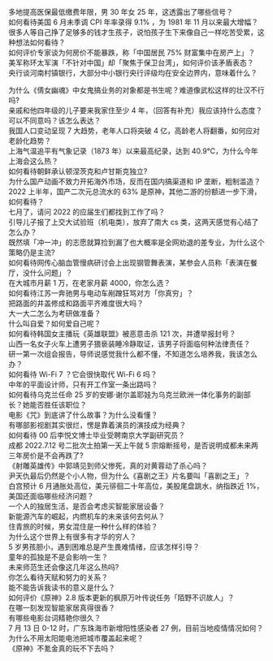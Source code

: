 多地提高医保最低缴费年限，男 30 年女 25 年，这透露出了哪些信号？  
如何看待美国 6 月未季调 CPI 年率录得 9.1% ，为 1981 年 11 月以来最大增幅？  
很多人等自己挣了足够多的钱才生孩子，说怕孩子生下来像自己一样吃苦受累，这种想法如何看待？  
如何评价专家谈为何房价不能暴跌，称「中国居民 75% 财富集中在房产上」？  
美军称环太军演「不针对中国」却「聚焦于保卫台湾」，如何评价该矛盾表态？  
央行谈河南村镇银行，大部分中小银行央行评级均在安全边界内，意味着什么？
  
为什么《倩女幽魂》中女鬼搞业务的对象都是书生呢？难道像武松这样的壮汉不行吗?  
亲戚和他四年级的儿子要来我家住至少 4 年，（回答有补充）我应该持什么态度？可以不同意吗？该怎么表达？  
我国人口变动呈现 7 大趋势，老年人口将突破 4 亿，高龄老人将翻番，如何应对老龄化趋势？  
上海气温追平有气象记录（1873 年）以来最高纪录，达到 40.9℃，为什么今年上海会这么热？  
如何看待朝鲜承认顿涅茨克和卢甘斯克独立?  
为什么国产动画不致力开拓海外市场，反而在国内搞渠道和 IP 垄断，粗制滥造？  
2022 上半年，国产二次元总流水的 63% 是原神，其他二游的份额进一步下滑，如何看待？  
七月了，请问 2022 的应届生们都找到工作了吗？  
引导儿子报了上交大试验班（机电类），放弃了南大 cs 类，这两天感觉有心结了怎么办？  
既然填「冲一冲」的志愿就算捡到漏了也大概率是全网劝退的差专业，为什么这个策略仍是主流?  
如何看待网传心脑血管慢病研讨会上出现钢管舞表演，某参会人员称「表演在餐厅，没什么问题」？  
在大城市月薪 1 万，在老家月薪 4000，你怎么选？  
如何看待江苏一奔驰男与电动车剐蹭狂骂对方「你真穷」？  
把路面的井盖修成和路面平齐难度很大吗？  
大一大二怎么为考研做准备？  
什么叫自爱？如何爱自己呢？  
如何看待韩国女主播玩《英雄联盟》被恶意击杀 121 次，并遭举报封号？  
山西一名女子火车上遭男子猥亵装睡冷静取证，该男子将面临何种法律责任？  
研一第一次组会报告，导师说感觉我什么都不懂，不知道怎么培养我，我该怎么办？  
如何看待 Wi-Fi 7 ？它会很快取代 Wi-Fi 6 吗？  
中年的平面设计师，只有开工作室一条出路吗？  
如何看待乌克兰任命 25 岁的安娜·谢尔盖耶娃为乌克兰欧洲一体化事务的副部长？她能否胜任该职位？  
电影《咒》到底讲了什么故事？为什么没看懂？  
有哪部影视剧其实很烂，愣是靠着演员的演技成为经典？  
如何看待 00 后李悦文博士毕业受聘南京大学副研究员？  
成都 2022.7.12 号二批次土拍第一天上午就 5 宗熔断摇号，是否说明成都未来两三年房价是不会再跌了?  
《射雕英雄传》中郭靖见到师父惨死，真的对黄蓉动了杀心吗？  
尹天仇最后仍然是个小人物，但为什么《喜剧之王》片名要叫「喜剧之王」？  
白宫预计 6 月通胀处高位，美元徘徊二十年高位，美股尾盘跳水，纳指跌近 1%，美国还面临哪些经济问题？  
一个人的独居生活，是否会考虑买智能家居设备？  
新能源汽车的崛起，内燃机车的未来该何去何从？  
住青旅的时候，男女混住是一种什么样的体验？  
为什么这个世界上有很多有才华的穷人？  
5 岁男孩胆小，遇到困难总是产生畏难情绪，应该怎样引导？  
童年的孤独是不是会影响一生？  
未来师范生还会像这几年这么热吗?  
你怎么看待天赋和努力的关系？  
能不能告诉我读书的意义是什么？  
如何评价《原神》2.8 版本更新的枫原万叶传说任务「陌野不识故人」？  
在哪一刻发现智能家居真得很香？  
有哪些电影台词精艳你很久？  
7 月 13 日 0-12 时，广东珠海市新增阳性感染者 27 例，目前当地疫情情况如何？  
为什么不用太阳能电池把城市覆盖起来呢？  
《原神》不氪金真的玩不下去吗？  
